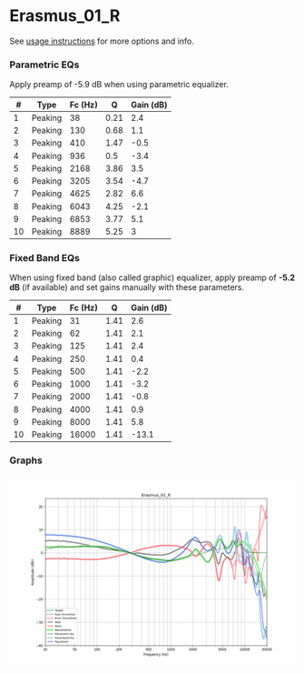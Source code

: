 # Erasmus_01_R
See [usage instructions](https://github.com/jaakkopasanen/AutoEq#usage) for more options and info.

### Parametric EQs
Apply preamp of -5.9 dB when using parametric equalizer.

|   # | Type    |   Fc (Hz) |    Q |   Gain (dB) |
|-----|---------|-----------|------|-------------|
|   1 | Peaking |        38 | 0.21 |         2.4 |
|   2 | Peaking |       130 | 0.68 |         1.1 |
|   3 | Peaking |       410 | 1.47 |        -0.5 |
|   4 | Peaking |       936 | 0.5  |        -3.4 |
|   5 | Peaking |      2168 | 3.86 |         3.5 |
|   6 | Peaking |      3205 | 3.54 |        -4.7 |
|   7 | Peaking |      4625 | 2.82 |         6.6 |
|   8 | Peaking |      6043 | 4.25 |        -2.1 |
|   9 | Peaking |      6853 | 3.77 |         5.1 |
|  10 | Peaking |      8889 | 5.25 |         3   |

### Fixed Band EQs
When using fixed band (also called graphic) equalizer, apply preamp of **-5.2 dB** (if available) and set gains manually with these parameters.

|   # | Type    |   Fc (Hz) |    Q |   Gain (dB) |
|-----|---------|-----------|------|-------------|
|   1 | Peaking |        31 | 1.41 |         2.6 |
|   2 | Peaking |        62 | 1.41 |         2.1 |
|   3 | Peaking |       125 | 1.41 |         2.4 |
|   4 | Peaking |       250 | 1.41 |         0.4 |
|   5 | Peaking |       500 | 1.41 |        -2.2 |
|   6 | Peaking |      1000 | 1.41 |        -3.2 |
|   7 | Peaking |      2000 | 1.41 |        -0.8 |
|   8 | Peaking |      4000 | 1.41 |         0.9 |
|   9 | Peaking |      8000 | 1.41 |         5.8 |
|  10 | Peaking |     16000 | 1.41 |       -13.1 |

### Graphs
![](./Erasmus_01_R.png)
